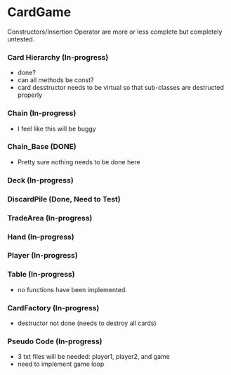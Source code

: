 # CardGame

Constructors/Insertion Operator are more or less complete but completely untested.

### Card Hierarchy (In-progress)
- done?
- can all methods be const?
- card desstructor needs to be virtual so that sub-classes are destructed properly

### Chain (In-progress)
- I feel like this will be buggy

### Chain_Base (DONE)
- Pretty sure nothing needs to be done here

### Deck (In-progress)

### DiscardPile (Done, Need to Test)

### TradeArea (In-progress)

### Hand (In-progress)

### Player (In-progress)

### Table (In-progress)
- no functions have been implemented.

### CardFactory (In-progress)
- destructor not done (needs to destroy all cards)

### Pseudo Code (In-progress)
- 3 txt files will be needed: player1, player2, and game 
- need to implement game loop
